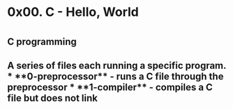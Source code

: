 <h1>0x00. C - Hello, World<h1/>
<h2>C programming <h2/>
A series of files each running a specific program.
  * **0-preprocessor** - runs a C file through the preprocessor
  * **1-compiler** - compiles a C file but does not link
